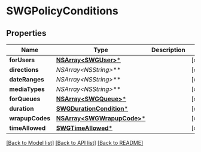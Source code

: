 # SWGPolicyConditions

## Properties
Name | Type | Description | Notes
------------ | ------------- | ------------- | -------------
**forUsers** | [**NSArray&lt;SWGUser&gt;***](SWGUser.md) |  | [optional] 
**directions** | **NSArray&lt;NSString*&gt;*** |  | [optional] 
**dateRanges** | **NSArray&lt;NSString*&gt;*** |  | [optional] 
**mediaTypes** | **NSArray&lt;NSString*&gt;*** |  | [optional] 
**forQueues** | [**NSArray&lt;SWGQueue&gt;***](SWGQueue.md) |  | [optional] 
**duration** | [**SWGDurationCondition***](SWGDurationCondition.md) |  | [optional] 
**wrapupCodes** | [**NSArray&lt;SWGWrapupCode&gt;***](SWGWrapupCode.md) |  | [optional] 
**timeAllowed** | [**SWGTimeAllowed***](SWGTimeAllowed.md) |  | [optional] 

[[Back to Model list]](../README.md#documentation-for-models) [[Back to API list]](../README.md#documentation-for-api-endpoints) [[Back to README]](../README.md)


